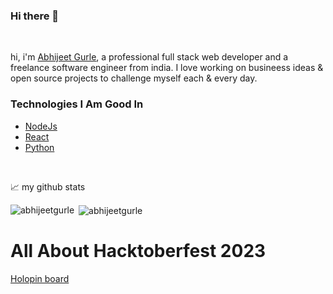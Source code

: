 ### Hi there 👋

<br />

hi, i'm [Abhijeet Gurle](https://www.linkedin.com/in/abhijeet-gurle-7b1286162/), a professional full stack web developer and a freelance software engineer from india. I love working on busineess ideas & open source projects to challenge myself each & every day.

### Technologies I Am Good In
- [NodeJs](https://nodejs.org/en)
- [React](https://react.dev/)
- [Python](https://www.python.org/)

<br>

📈 my github stats

<p><img align="left"
    src="https://github-readme-stats.vercel.app/api/top-langs/?username=abhijeetgurle&layout=compact&hide=html"
    alt="abhijeetgurle" /></p>

<p>&nbsp;<img align="center" src="https://github-readme-stats.vercel.app/api?username=abhijeetgurle&show_icons=true"
    alt="abhijeetgurle" /></p>

<h1>All About Hacktoberfest 2023 </h1>

[Holopin board](holopin.io/@abhijeetgurle)
